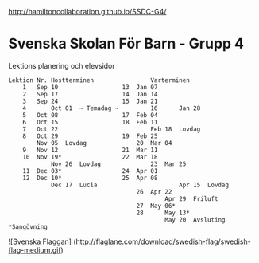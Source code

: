 http://hamiltoncollaboration.github.io/SSDC-G4/ 

# Svenska Skolan För Barn - Grupp 4
Lektions planering och elevsidor

	Lektion Nr.	Hostterminen				Varterminen
		1	Sep 10					13	Jan 07	
		2	Sep 17					14	Jan 14	
		3	Sep 24					15	Jan 21	
		4   	Oct 01	~ Temadag ~			16      Jan 28	
		5	Oct 08					17	Feb 04	
		6	Oct 15					18	Feb 11	
		7	Oct 22				        	Feb 18	Lovdag
		8	Oct 29					19	Feb 25	
			Nov 05	Lovdag				20	Mar 04	
		9	Nov 12					21	Mar 11	
		10	Nov 19*					22	Mar 18	
	      		Nov 26	Lovdag				23	Mar 25	
		11	Dec 03*	 				24	Apr 01	
		12	Dec 10*	 				25	Apr 08	
		    	Dec 17	Lucia       				Apr 15	Lovdag
		                  				26	Apr 22  
		                      					Apr 29	Friluft
		                  				27	May 06*	 			
		                  				28  	May 13*
		                      					May 20	Avsluting
	*Sangövning
		                      					
![Svenska Flaggan] (http://flaglane.com/download/swedish-flag/swedish-flag-medium.gif)
